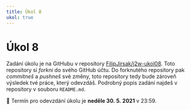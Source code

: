 ```yaml
---
title: Úkol 8
ukol: true
---
```

# Úkol 8

Zadání úkolu je na GitHubu v repository [FilipJirsak/j2w-ukol08](https://github.com/FilipJirsak/j2w-ukol08). Toto repository si _forkni_ do svého GitHub účtu. Do forknutého repository
pak _commitneš_ a _pushneš_ své změny, toto repository tedy bude zároveň výsledek tvé práce, který odevzdáš. Podrobný popis zadání najdeš v repository v souboru `README.md`.

📆 Termín pro odevzdání úkolu je **neděle 30. 5. 2021** v 23:59.
